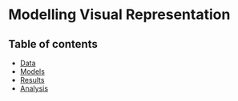 # Modelling Visual Representation

## Table of contents
* [Data](#Datasets)
* [Models](#Models)
* [Results](#Results)
* [Analysis](#Analysis)

